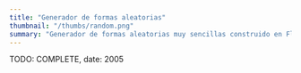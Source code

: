 ```yaml
---
title: "Generador de formas aleatorias"
thumbnail: "/thumbs/random.png"
summary: "Generador de formas aleatorias muy sencillas construido en Flash."
---
```


TODO: COMPLETE, date: 2005